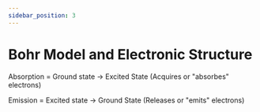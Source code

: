 ```yaml
---
sidebar_position: 3
---
```


# Bohr Model and Electronic Structure

Absorption = Ground state -> Excited State (Acquires or "absorbes" electrons)

Emission = Excited state -> Ground State (Releases or "emits" electrons)